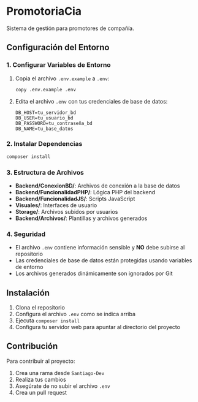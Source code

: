 # PromotoriaCia

Sistema de gestión para promotores de compañía.

## Configuración del Entorno

### 1. Configurar Variables de Entorno

1. Copia el archivo `.env.example` a `.env`:
   ```bash
   copy .env.example .env
   ```

2. Edita el archivo `.env` con tus credenciales de base de datos:
   ```env
   DB_HOST=tu_servidor_bd
   DB_USER=tu_usuario_bd
   DB_PASSWORD=tu_contraseña_bd
   DB_NAME=tu_base_datos
   ```

### 2. Instalar Dependencias

```bash
composer install
```

### 3. Estructura de Archivos

- **Backend/ConexionBD/**: Archivos de conexión a la base de datos
- **Backend/FuncionalidadPHP/**: Lógica PHP del backend
- **Backend/FuncionalidadJS/**: Scripts JavaScript
- **Visuales/**: Interfaces de usuario
- **Storage/**: Archivos subidos por usuarios
- **Backend/Archivos/**: Plantillas y archivos generados

### 4. Seguridad

- El archivo `.env` contiene información sensible y **NO** debe subirse al repositorio
- Las credenciales de base de datos están protegidas usando variables de entorno
- Los archivos generados dinámicamente son ignorados por Git

## Instalación

1. Clona el repositorio
2. Configura el archivo `.env` como se indica arriba
3. Ejecuta `composer install`
4. Configura tu servidor web para apuntar al directorio del proyecto

## Contribución

Para contribuir al proyecto:

1. Crea una rama desde `Santiago-Dev`
2. Realiza tus cambios
3. Asegúrate de no subir el archivo `.env`
4. Crea un pull request